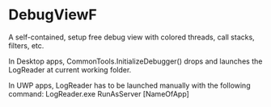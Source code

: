 # DebugViewF
A self-contained, setup free debug view with colored threads, call stacks, filters, etc. 

In Desktop apps, CommonTools.InitializeDebugger() drops and launches the LogReader at current working folder. 

In UWP apps, LogReader has to be launched manually with the following command:
LogReader.exe RunAsServer [NameOfApp]
